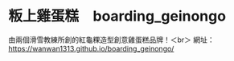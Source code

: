# 粄上雞蛋糕　boarding_geinongo

由兩個滑雪教練所創的紅龜粿造型創意雞蛋糕品牌！＜br＞
網址：https://wanwan1313.github.io/boarding_geinongo/
